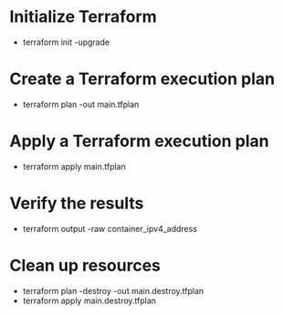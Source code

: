 # Initialize Terraform
- terraform init -upgrade

# Create a Terraform execution plan
- terraform plan -out main.tfplan

# Apply a Terraform execution plan
- terraform apply main.tfplan

# Verify the results
- terraform output -raw container_ipv4_address

# Clean up resources
- terraform plan -destroy -out main.destroy.tfplan
- terraform apply main.destroy.tfplan

